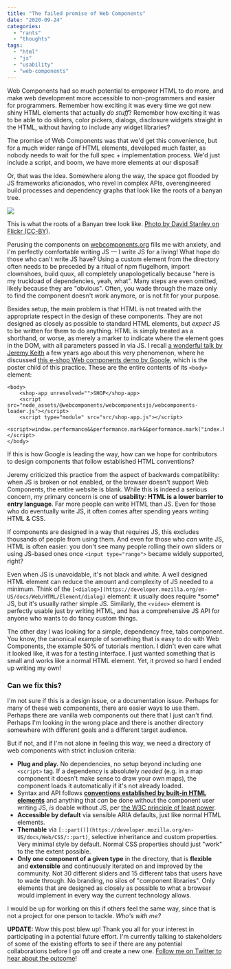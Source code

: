 ```yaml
---
title: "The failed promise of Web Components"
date: "2020-09-24"
categories: 
  - "rants"
  - "thoughts"
tags: 
  - "html"
  - "js"
  - "usability"
  - "web-components"
---
```


Web Components had so much potential to empower HTML to do more, and make web development more accessible to non-programmers and easier for programmers. Remember how exciting it was every time we got new shiny HTML elements that actually _do stuff_? Remember how exciting it was to be able to do sliders, color pickers, dialogs, disclosure widgets straight in the HTML, without having to include any widget libraries?

The promise of Web Components was that we'd get this convenience, but for a much wider range of HTML elements, developed much faster, as nobody needs to wait for the full spec + implementation process. We'd just include a script, and boom, we have more elements at our disposal!

Or, that was the idea. Somewhere along the way, the space got flooded by JS frameworks aficionados, who revel in complex APIs, overengineered build processes and dependency graphs that look like the roots of a banyan tree.

![](https://live.staticflickr.com/2025/32441377780_e3acf6de12_b.jpg)

This is what the roots of a Banyan tree look like. [Photo by David Stanley on Flickr (CC-BY)](https://www.flickr.com/photos/79721788@N00/32441377780/).

Perusing the components on [webcomponents.org](https://www.webcomponents.org/) fills me with anxiety, and I'm perfectly comfortable writing JS — I write JS for a living! What hope do those who can't write JS have? Using a custom element from the directory often needs to be preceded by a ritual of npm flugelhorn, import clownshoes, build quux, all completely unapologetically because "here is my truckload of dependencies, yeah, what". Many steps are even omitted, likely because they are "obvious". Often, you wade through the maze only to find the component doesn't work anymore, or is not fit for your purpose.

Besides setup, the main problem is that HTML is not treated with the appropriate respect in the design of these components. They are not designed as closely as possible to standard HTML elements, but _expect_ JS to be written for them to do anything. HTML is simply treated as a shorthand, or worse, as merely a marker to indicate where the element goes in the DOM, with all parameters passed in via JS. I recall [a wonderful talk by Jeremy Keith](https://adactio.com/articles/12839#webcomponents) a few years ago about this very phenomenon, where he discussed [this e-shop Web components demo by Google](https://shop.polymer-project.org/), which is the poster child of this practice. These are the entire contents of its `<body>` element:

```
<body>
	<shop-app unresolved="">SHOP</shop-app>
	<script src="node_assets/@webcomponents/webcomponentsjs/webcomponents-loader.js"></script>
	<script type="module" src="src/shop-app.js"></script>
	<script>window.performance&&performance.mark&&performance.mark("index.html");</script>
</body>
```

If this is how Google is leading the way, how can we hope for contributors to design components that follow established HTML conventions?

Jeremy criticized this practice from the aspect of backwards compatibility: when JS is broken or not enabled, or the browser doesn't support Web Components, the entire website is blank. While this is indeed a serious concern, my primary concern is one of **usability**: **HTML is a lower barrier to entry language**. Far more people can write HTML than JS. Even for those who do eventually write JS, it often comes after spending years writing HTML & CSS.

If components are designed in a way that requires JS, this excludes thousands of people from using them. And even for those who _can_ write JS, HTML is often easier: you don't see many people rolling their own sliders or using JS-based ones once `<input type="range">` became widely supported, right?

Even when JS is unavoidable, it's not black and white. A well designed HTML element can reduce the amount and complexity of JS needed to a minimum. Think of the `[<dialog>](https://developer.mozilla.org/en-US/docs/Web/HTML/Element/dialog)` element: it usually does require \*some\* JS, but it's usually rather simple JS. Similarly, the `<video>` element is perfectly usable just by writing HTML, and has a comprehensive JS API for anyone who wants to do fancy custom things.

The other day I was looking for a simple, dependency free, tabs component. You know, the canonical example of something that is easy to do with Web Components, the example 50% of tutorials mention. I didn't even care what it looked like, it was for a testing interface. I just wanted something that is small and works like a normal HTML element. Yet, it proved so hard I ended up writing my own!

### Can we fix this?

I'm not sure if this is a design issue, or a documentation issue. Perhaps for many of these web components, there are easier ways to use them. Perhaps there are vanilla web components out there that I just can't find. Perhaps I'm looking in the wrong place and there is another directory somewhere with different goals and a different target audience.

But if not, and if I'm not alone in feeling this way, we need a directory of web components with strict inclusion criteria:

- **Plug and play.** No dependencies, no setup beyond including one `<script>` tag. If a dependency is absolutely _needed_ (e.g. in a map component it doesn't make sense to draw your own maps), the component loads it automatically if it's not already loaded.
- Syntax and API follows [**conventions established by built-in HTML elements**](https://www.smashingmagazine.com/2017/02/designing-html-apis/) and anything that _can_ be done without the component user writing JS, _is_ doable without JS, per [the W3C principle of least power](https://www.w3.org/2001/tag/doc/leastPower.html).
- **Accessible by default** via sensible ARIA defaults, just like normal HTML elements.
- **Themable** via `[::part()](https://developer.mozilla.org/en-US/docs/Web/CSS/::part)`, selective inheritance and custom properties. Very minimal style by default. Normal CSS properties should just "work" to the the extent possible.
- **Only one component of a given type** in the directory, that is **flexible** and **extensible** and continuously iterated on and improved by the community. Not 30 different sliders and 15 different tabs that users have to wade through. No branding, no silos of "component libraries". Only elements that are designed as closely as possible to what a browser would implement in every way the current technology allows.

I would be up for working on this if others feel the same way, since that is not a project for one person to tackle. _Who's with me?_

**UPDATE:** Wow this post blew up! Thank you all for your interest in participating in a potential future effort. I'm currently talking to stakeholders of some of the existing efforts to see if there are any potential collaborations before I go off and create a new one. [Follow me on Twitter to hear about the outcome](https://twitter.com/leaverou)!
